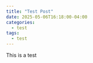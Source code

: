 ```yaml
---
title: "Test Post"
date: 2025-05-06T16:18:00-04:00
categories:
  - test
tags:
  - test
---
```


This is a test